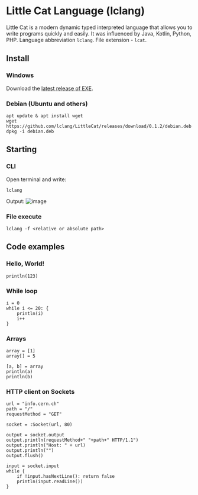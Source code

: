 # Little Cat Language (lclang)

Little Cat is a modern dynamic typed interpreted language that allows you to write programs quickly and easily.
It was influenced by Java, Kotlin, Python, PHP.
Language abbreviation `lclang`. File extension - `lcat`.

## Install

### Windows
Download the [latest release of EXE](https://github.com/lclang/LittleCat/releases/latest).

### Debian (Ubuntu and others)
```
apt update & apt install wget
wget https://github.com/lclang/LittleCat/releases/download/0.1.2/debian.deb
dpkg -i debian.deb
```

## Starting

### CLI
Open terminal and write:
```
lclang
```

Output:
![image](https://user-images.githubusercontent.com/40952805/134337779-b566f354-d822-4d03-b606-35b5e1d55ea6.png)

### File execute
```
lclang -f <relative or absolute path>
```

## Code examples

### Hello, World!
```
println(123)
```

### While loop
```
i = 0
while i <= 20: {
    println(i)
    i++
}
```

### Arrays 
```
array = [1]
array[] = 5

[a, b] = array
println(a)
println(b)
```

### HTTP client on Sockets
```
url = "info.cern.ch"
path = "/"
requestMethod = "GET"

socket = :Socket(url, 80)

output = socket.output
output.println(requestMethod+" "+path+" HTTP/1.1")
output.println("Host: " + url)
output.println("")
output.flush()

input = socket.input
while {
    if !input.hasNextLine(): return false
    println(input.readLine())
}
```
